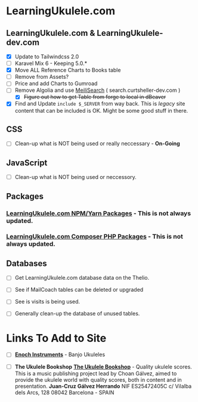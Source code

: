 # LearningUkulele.com


## LearningUkulele.com & LearningUkulele-dev.com

- [x] Update to Tailwindcss 2.0
- [ ] Karavel Mix 6 - Keeping 5.0.*
- [x] Move ALL Reference Charts to Books table
- [ ] Remove from Assets?
- [ ] Price and add Charts to Gumroad
- [ ] Remove Algolia and use [MeiliSearch](../../Dev/MeiliSearch/MeiliSearch.md) ( search.curtsheller-dev.com )
	- [x] <strike>Figure out how to get Table from forge to local in dBeaver</strike>

- [x] Find and Update `include $_SERVER` from way back. This is *legacy* site content that can be included is OK. Might be some good stuff in there.

## CSS

- [ ] Clean-up what is NOT being used or really neccessary - **On-Going**
	
## JavaScript
- [ ] Clean-up what is NOT being used or neccessory.


## Packages

### [LearningUkulele.com NPM/Yarn Packages](:/8a3ec7927cdd4effb6960f65575b470f) - This is not always updated.

### [LearningUkulele.com Composer PHP Packages](:/8a3ec7927cdd4effb6960f65575b470f) - This is not always updated.


## Databases
- [ ] Get LearningUkulele.com database data on the Thelio.
- [ ] See if MailCoach tables can be deleted or upgraded
- [ ] See is visits is being used.
- [ ] Generally clean-up the database of unused tables.


# Links To Add to Site

- [ ] [**Enoch Instruments**](https://enochbanjos.weebly.com) - Banjo Ukuleles
 
- [ ] **The Ukulele Bookshop**
[**The Ukulele Bookshop**]( https://www.theukulelebookshop.com/) - Quality ukulele scores. This is a music publishing project lead by Choan Gálvez, aimed to provide the ukulele world with quality scores, both in content and in presentation. 
**Juan-Cruz Gálvez Herrando**
NIF ES25472405C
c/ Vilalba dels Arcs, 128
08042 Barcelona - SPAIN
